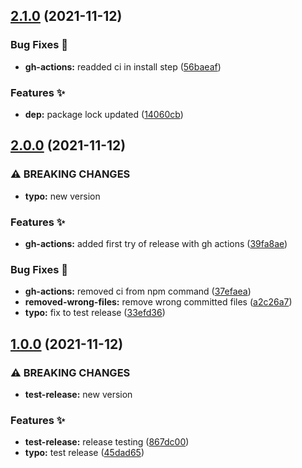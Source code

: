 ## [2.1.0](https://github.com/emish89/smile2emoji/compare/v2.0.0...v2.1.0) (2021-11-12)


### Bug Fixes :bug:

* **gh-actions:** readded ci in install step ([56baeaf](https://github.com/emish89/smile2emoji/commit/56baeaf329fc9ba390cb4fb79a5d4e8db7a832a5))


### Features :sparkles:

* **dep:** package lock updated ([14060cb](https://github.com/emish89/smile2emoji/commit/14060cb1b1fef3c7fb4b1aa05170bc9b7b800ecc))

## [2.0.0](https://github.com/emish89/smile2emoji/compare/v1.0.0...v2.0.0) (2021-11-12)


### ⚠ BREAKING CHANGES

* **typo:** new version

### Features :sparkles:

* **gh-actions:** added first try of release with gh actions ([39fa8ae](https://github.com/emish89/smile2emoji/commit/39fa8ae559b06f36c7b987085a25faf5b707d8f0))


### Bug Fixes :bug:

* **gh-actions:** removed ci from npm command ([37efaea](https://github.com/emish89/smile2emoji/commit/37efaea6ba5400a5f10e54a77c883b773657dd7e))
* **removed-wrong-files:** remove wrong committed files ([a2c26a7](https://github.com/emish89/smile2emoji/commit/a2c26a79e40cc9d016298430d791bc2cf5face8c))
* **typo:** fix to test release ([33efd36](https://github.com/emish89/smile2emoji/commit/33efd36bbad5e05d051dc2d2cc78d86e9030cbc4))

## [1.0.0](https://github.com/emish89/smile2emoji/compare/v0.0.12...v1.0.0) (2021-11-12)


### ⚠ BREAKING CHANGES

* **test-release:** new version

### Features :sparkles:

* **test-release:** release testing ([867dc00](https://github.com/emish89/smile2emoji/commit/867dc003303f261389995092be194243b3bb81c7))
* **typo:** test release ([45dad65](https://github.com/emish89/smile2emoji/commit/45dad6571d734b8cfae3001b299b0c437d88c25e))
